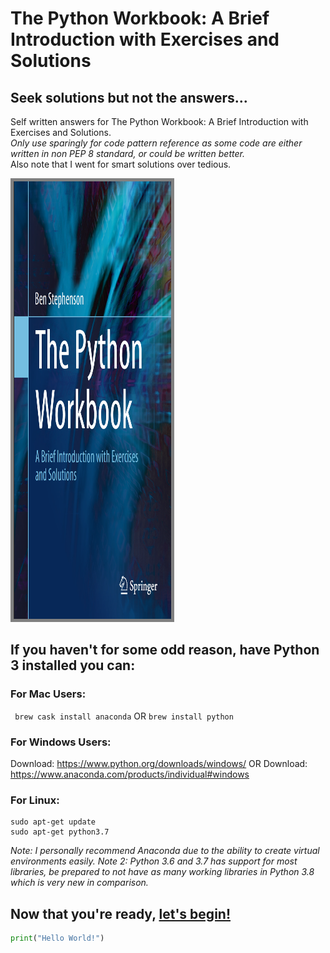 # The Python Workbook: A Brief Introduction with Exercises and Solutions
## Seek solutions but not the answers...

Self written answers for The Python Workbook: A Brief Introduction with Exercises and Solutions.  
*Only use sparingly for code pattern reference as some code are either written in non PEP 8 standard, or could be written better.*  
Also note that I went for smart solutions over tedious.  
  
<img src="assets/ThePythonWorkbook.png" alt="The Python Workbook: A Brief Introduction with Exercises and Solutions" style="margin:auto;border:5px solid grey;width:50%" width="500" height="700" >

## If you haven't for some odd reason, have Python 3 installed you can:
### For Mac Users:
` brew cask install anaconda`
  OR
`brew install python`

### For Windows Users:
Download: https://www.python.org/downloads/windows/
OR
Download: https://www.anaconda.com/products/individual#windows

### For Linux:
```
sudo apt-get update
sudo apt-get python3.7
```
  
 _Note: I personally recommend Anaconda due to the ability to create virtual environments easily._
 _Note 2: Python 3.6 and 3.7 has support for most libraries, be prepared to not have as many working libraries in Python 3.8 which is very new in comparison._

## Now that you're ready, [let's begin!](https://github.com/Derpythederp/The-Python-Workbook/tree/master/Exercise_book)

```python
print("Hello World!")
```
